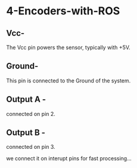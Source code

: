 # 4-Encoders-with-ROS

## Vcc-
The Vcc pin powers the sensor, typically with +5V.

## Ground-
This pin is connected to the Ground of the system.

## Output A -

connected on pin 2.

## Output B -

connected on pin 3.

we connect it on interupt pins for fast processing...
